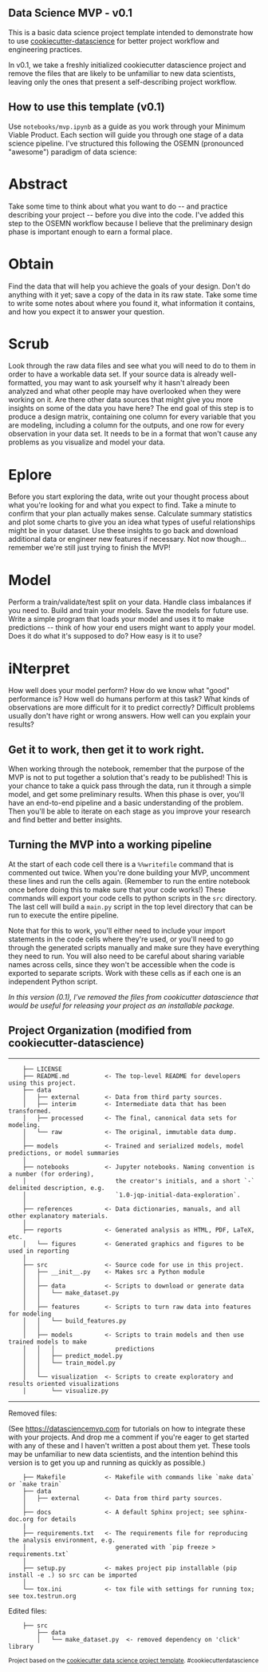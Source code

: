 ## Data Science MVP - v0.1

This is a basic data science project template intended to demonstrate how to use [cookiecutter-datascience](https://drivendata.github.io/cookiecutter-data-science/) for better project workflow and engineering practices.

In v0.1, we take a freshly initialized cookiecutter datascience project and remove the files that are likely to be unfamiliar to new data scientists, leaving only the ones that present a self-describing project workflow.

## How to use this template (v0.1)

Use `notebooks/mvp.ipynb` as a guide as you work through your Minimum Viable Product. Each section will guide you through one stage of a data science pipeline. I've structured this following the OSEMN (pronounced "awesome") paradigm of data science:

# **A**bstract
Take some time to think about what you want to do -- and practice describing your project -- before you dive into the code. I've added this step to the OSEMN workflow because  I believe that the preliminary design phase is important enough to earn a formal place.
# **O**btain
Find the data that will help you achieve the goals of your design. Don't do anything with it yet; save a copy of the data in its raw state. Take some time to write some notes about where you found it, what information it contains, and how you expect it to answer your question. 
# **S**crub
Look through the raw data files and see what you will need to do to them in order to have a workable data set. If your source data is already well-formatted, you may want to ask yourself why it hasn't already been analyzed and what other people may have overlooked when they were working on it. Are there other data sources that might give you more insights on some of the data you have here? The end goal of this step is to produce a design matrix, containing one column for every variable that you are modeling, including a column for the outputs, and one row for every observation in your data set. It needs to be in a format that won't cause any problems as you visualize and model your data.
# **E**plore
Before you start exploring the data, write out your thought process about what you're looking for and what you expect to find. Take a minute to confirm that your plan actually makes sense. Calculate summary statistics and plot some charts to give you an idea what types of useful relationships might be in your dataset. Use these insights to go back and download additional data or engineer new features if necessary. Not now though... remember we're still just trying to finish the MVP!
# **M**odel
Perform a train/validate/test split on your data. Handle class imbalances if you need to. Build and train your models. Save the models for future use. Write a simple program that loads your model and uses it to make predictions -- think of how your end users might want to apply your model. Does it do what it's supposed to do? How easy is it to use?
# i**N**terpret
How well does your model perform? How do we know what "good" performance is? How well do humans perform at this task? What kinds of observations are more difficult for it to predict correctly? Difficult problems usually don't have right or wrong answers. How well can you explain your results?

## Get it to work, then get it to work right.

When working through the notebook, remember that the purpose of the MVP is not to put together a solution that's ready to be published! This is your chance to take a quick pass through the data, run it through a simple model, and get some preliminary results. When this phase is over, you'll have an end-to-end pipeline and a basic understanding of the problem. Then you'll be able to iterate on each stage as you improve your research and find better and better insights.

## Turning the MVP into a working pipeline

At the start of each code cell there is a `%%writefile` command that is commented out twice. When you're done building your MVP, uncomment these lines and run the cells again. (Remember to run the entire notebook once before doing this to make sure that your code works!) These commands will export your code cells to python scripts in the `src` directory. The last cell will build a `main.py` script in the top level directory that can be run to execute the entire pipeline.

Note that for this to work, you'll either need to include your import statements in the code cells where they're used, or you'll need to go through the generated scripts manually and make sure they have everything they need to run. You will also need to be careful about sharing variable names across cells, since they won't be accessible when the code is exported to separate scripts. Work with these cells as if each one is an independent Python script.

_In this version (0.1), I've removed the files from cookicutter datascience that would be useful for releasing your project as an installable package._


## Project Organization (modified from cookiecutter-datascience)
------------
```
    ├── LICENSE
    ├── README.md          <- The top-level README for developers using this project.
    ├── data
    │   ├── external       <- Data from third party sources.
    │   ├── interim        <- Intermediate data that has been transformed.
    │   ├── processed      <- The final, canonical data sets for modeling.
    │   └── raw            <- The original, immutable data dump.
    │
    ├── models             <- Trained and serialized models, model predictions, or model summaries
    │
    ├── notebooks          <- Jupyter notebooks. Naming convention is a number (for ordering),
    │                         the creator's initials, and a short `-` delimited description, e.g.
    │                         `1.0-jqp-initial-data-exploration`.
    │
    ├── references         <- Data dictionaries, manuals, and all other explanatory materials.
    │
    ├── reports            <- Generated analysis as HTML, PDF, LaTeX, etc.
    │   └── figures        <- Generated graphics and figures to be used in reporting
    │
    ├── src                <- Source code for use in this project.
    │   ├── __init__.py    <- Makes src a Python module
    │   │
    │   ├── data           <- Scripts to download or generate data
    │   │   └── make_dataset.py
    │   │
    │   ├── features       <- Scripts to turn raw data into features for modeling
    │   │   └── build_features.py
    │   │
    │   ├── models         <- Scripts to train models and then use trained models to make
    │   │   │                 predictions
    │   │   ├── predict_model.py
    │   │   └── train_model.py
    │   │
    │   └── visualization  <- Scripts to create exploratory and results oriented visualizations
    │       └── visualize.py
```

--------
Removed files:

(See https://datasciencemvp.com for tutorials on how to integrate these with your projects. And drop me a comment if you're eager to get started with any of these and I haven't written a post about them yet. These tools may be unfamiliar to new data scientists, and the intention behind this version is to get you up and running as quickly as possible.)

```
    ├── Makefile           <- Makefile with commands like `make data` or `make train`
    ├── data
    │   ├── external       <- Data from third party sources.
    │
    ├── docs               <- A default Sphinx project; see sphinx-doc.org for details
    |
    ├── requirements.txt   <- The requirements file for reproducing the analysis environment, e.g.
    │                         generated with `pip freeze > requirements.txt`
    │
    ├── setup.py           <- makes project pip installable (pip install -e .) so src can be imported
    │
    └── tox.ini            <- tox file with settings for running tox; see tox.testrun.org
```

Edited files:

```
    ├── src
        ├── data
        │   └── make_dataset.py  <- removed dependency on 'click' library
```

<p><small>Project based on the <a target="_blank" href="https://drivendata.github.io/cookiecutter-data-science/">cookiecutter data science project template</a>. #cookiecutterdatascience</small></p>
